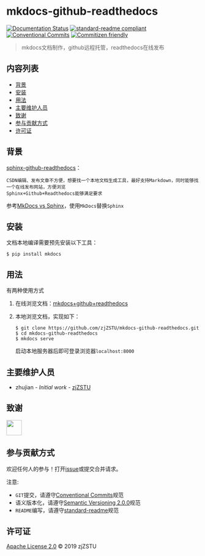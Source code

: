 
# mkdocs-github-readthedocs

[![Documentation Status](https://readthedocs.org/projects/zj-sphinx-github-readthedocs/badge/?version=latest)](https://zj-sphinx-github-readthedocs.readthedocs.io/en/latest/?badge=latest) [![standard-readme compliant](https://img.shields.io/badge/standard--readme-OK-green.svg?style=flat-square)](https://github.com/RichardLitt/standard-readme) [![Conventional Commits](https://img.shields.io/badge/Conventional%20Commits-1.0.0-yellow.svg)](https://conventionalcommits.org) [![Commitizen friendly](https://img.shields.io/badge/commitizen-friendly-brightgreen.svg)](http://commitizen.github.io/cz-cli/)

>  mkdocs文档制作，github远程托管，readthedocs在线发布

## 内容列表

- [背景](#背景)
- [安装](#安装)
- [用法](#用法)
- [主要维护人员](#主要维护人员)
- [致谢](#致谢)
- [参与贡献方式](#参与贡献方式)
- [许可证](#许可证)

## 背景

[sphinx-github-readthedocs](https://blog.csdn.net/u012005313/article/details/85055398)：

```
CSDN编辑、发布文章不方便，想要找一个本地文档生成工具，最好支持Markdown，同时能够找一个在线发布网站，方便浏览
Sphinx+Github+Readthedocs能够满足要求
```

参考[MkDocs vs Sphinx](https://blog.zhujian.life/posts/50a5fdf2.html)，使用`MkDocs`替换`Sphinx`

## 安装

文档本地编译需要预先安装以下工具：

```
$ pip install mkdocs
```

## 用法

有两种使用方式

1. 在线浏览文档：[mkdocs+github+readthedocs](https://zj-sphinx-github-readthedocs.readthedocs.io/en/latest/index.html)

2. 本地浏览文档，实现如下：

    ```
    $ git clone https://github.com/zjZSTU/mkdocs-github-readthedocs.git
    $ cd mkdocs-github-readthedocs
    $ mkdocs serve
    ```
   启动本地服务器后即可登录浏览器`localhost:8000`

## 主要维护人员

* zhujian - *Initial work* - [zjZSTU](https://github.com/zjZSTU)

## 致谢
  
<a href="https://github.com/Fechin"><img src="https://avatars0.githubusercontent.com/u/2541482?s=400&u=5098f61c658e9fe905344e4f0e300ae318a983d2&v=4" width = "40" height = "40" /></a>

## 参与贡献方式

欢迎任何人的参与！打开[issue](https://github.com/zjZSTU/mkdocs-github-readthedocs/issues)或提交合并请求。

注意:

* `GIT`提交，请遵守[Conventional Commits](https://www.conventionalcommits.org/en/v1.0.0-beta.4/)规范
* 语义版本化，请遵守[Semantic Versioning 2.0.0](https://semver.org)规范
* `README`编写，请遵守[standard-readme](https://github.com/RichardLitt/standard-readme)规范

## 许可证

[Apache License 2.0](LICENSE) © 2019 zjZSTU
